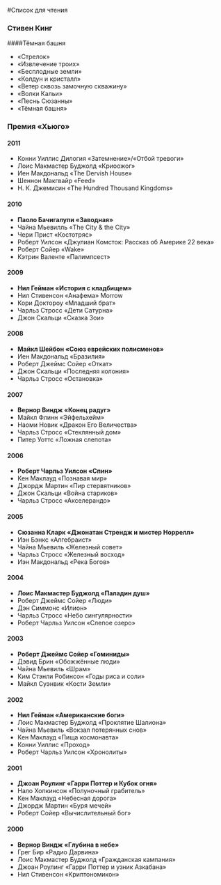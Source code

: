 #Список для чтения

### Стивен Кинг

####Тёмная башня

  * «Стрелок»
  * «Извлечение троих»
  * «Бесплодные земли»
  * «Колдун и кристалл»
  * «Ветер сквозь замочную скважину»
  * «Волки Кальи»
  * «Песнь Сюзанны»
  * «Тёмная башня»

### Премия «Хьюго»

#### 2011
  * Конни Уиллис	Дилогия «Затемнение»/«Отбой тревоги»
  * Лоис Макмастер Буджолд	«Криоожог»
  * Иен Макдональд	«The Dervish House»
  * Шеннон Макгвайр	«Feed»
  * Н. К. Джемисин	«The Hundred Thousand Kingdoms»

#### 2010

  * __Паоло Бачигалупи «Заводная»__
  * Чайна Мьевилль «The City & the City»
  * Чери Прист «Костотряс»
  * Роберт Уилсон «Джулиан Комсток: Рассказ об Америке 22 века»
  * Роберт Сойер «Wake»
  * Кэтрин Валенте «Палимпсест»

#### 2009

  * __Нил Гейман	«История с кладбищем»__
  * Нил Стивенсон	«Анафема»	Morrow
  * Кори Доктороу	«Младший брат»
  * Чарльз Стросс	«Дети Сатурна»
  * Джон Скальци	«Сказка Зои»

#### 2008
  * __Майкл Шейбон	«Союз еврейских полисменов»__
  * Иен Макдональд	«Бразилия»
  * Роберт Джеймс Сойер	«Откат»
  * Джон Скальци	«Последняя колония»
  * Чарльз Стросс	«Остановка»

#### 2007
  * __Вернор Виндж	«Конец радуг»__
  * Майкл Флинн	«Эйфельхейм»
  * Наоми Новик	«Дракон Его Величества»
  * Чарльз Стросс	«Стеклянный дом»
  * Питер Уоттс	«Ложная слепота»

#### 2006
  * __Роберт Чарльз Уилсон	«Спин»__
  * Кен Маклауд	«Познавая мир»
  * Джордж Мартин	«Пир стервятников»
  * Джон Скальци	«Война стариков»
  * Чарльз Стросс	«Акселерандо»

#### 2005
  * __Сюзанна Кларк «Джонатан Стрендж и мистер Норрелл»__
  * Иэн Бэнкс «Алгебраист»
  * Чайна Мьевиль «Железный совет»
  * Чарльз Стросс «Железный восход»
  * Иэн Макдональд «Река Богов»

#### 2004
  * __Лоис Макмастер Буджолд	«Паладин душ»__
  * Роберт Джеймс Сойер	«Люди»
  * Дэн Симмонс	«Илион»
  * Чарльз Стросс	«Небо сингулярности»
  * Роберт Чарльз Уилсон	«Слепое озеро»

#### 2003
  * __Роберт Джеймс Сойер	«Гоминиды»__
  * Дэвид Брин	«Обожжённые люди»
  * Чайна Мьевиль	«Шрам»
  * Ким Стэнли Робинсон	«Годы риса и соли»
  * Майкл Суэнвик	«Кости Земли»

#### 2002
  * __Нил Гейман	«Американские боги»__
  * Лоис Макмастер Буджолд	«Проклятие Шалиона»
  * Чайна Мьевиль	«Вокзал потерянных снов»
  * Кен Маклауд	«Пища космонавта»
  * Конни Уиллис	«Проход»
  * Роберт Чарльз Уилсон	«Хронолиты»

#### 2001
  * __Джоан Роулинг «Гарри Поттер и Кубок огня»__
  * Нало Хопкинсон «Полуночный грабитель»
  * Кен Маклауд «Небесная дорога»
  * Джордж Мартин «Буря мечей»
  * Роберт Сойер «Вычислительный бог»

#### 2000
  * __Вернор Виндж «Глубина в небе»__
  * Грег Бир «Радио Дарвина»
  * Лоис Макмастер Буджолд «Гражданская кампания»
  * Джоан Роулинг «Гарри Поттер и узник Азкабана»
  * Нил Стивенсон «Криптономикон»
